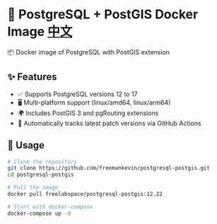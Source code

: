 # 🐘 PostgreSQL + PostGIS Docker Image [中文](README.md)

📦 Docker image of PostgreSQL with PostGIS extension

## ✨ Features
- ✅ Supports PostgreSQL versions 12 to 17
- 🖥️ Multi-platform support (linux/amd64, linux/arm64)
- 🌍 Includes PostGIS 3 and pgRouting extensions
- 🔄 Automatically tracks latest patch versions via GitHub Actions

## 🚀 Usage
```bash
# Clone the repository
git clone https://github.com/freemankevin/postgresql-postgis.git
cd postgresql-postgis

# Pull the image
docker pull freelabspace/postgresql-postgis:12.22

# Start with docker-compose
docker-compose up -d
```